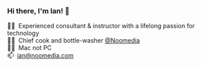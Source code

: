 ### Hi there, I'm Ian! 👋

👨‍🏫&nbsp;&nbsp;Experienced consultant & instructor with a lifelong passion for technology </br>
👨‍🍳&nbsp;&nbsp;Chief cook and bottle-washer [@Noomedia](https://github.com/noomedia/) </br>
🧑‍💻&nbsp;&nbsp;Mac not PC </br>
📫&nbsp;&nbsp;[ian@noomedia.com](mailto:ian@noomedia.com) </br>
